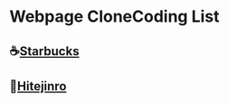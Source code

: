 # Webpage CloneCoding List

## ☕[Starbucks](https://youbine.github.io/Webpage_CloneCoding/Starbucks/index.html)   
## 🍺[Hitejinro](https://youbine.github.io/Webpage_CloneCoding/Hitejinro/index.html)   